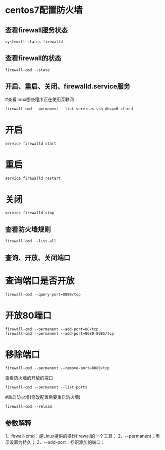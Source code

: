 # centos7配置防火墙

## 查看firewall服务状态
```
systemctl status firewalld
```


## 查看firewall的状态
```
firewall-cmd --state
```
 
## 开启、重启、关闭、firewalld.service服务

#查看linux哪些程序正在使用互联网
```
firewall-cmd --permanent --list-services ssh dhcpv6-client
```

# 开启
```
service firewalld start
```
# 重启
```
service firewalld restart
```
# 关闭
```
service firewalld stop
```

## 查看防火墙规则

```
firewall-cmd --list-all 
```

## 查询、开放、关闭端口

# 查询端口是否开放
```
firewall-cmd --query-port=8080/tcp
```
# 开放80端口
```
firewall-cmd --permanent --add-port=80/tcp
firewall-cmd --permanent --add-port=8080-8085/tcp
```

# 移除端口
```
firewall-cmd --permanent --remove-port=8080/tcp
```
查看防火墙的开放的端口
```
firewall-cmd --permanent --list-ports
```

#重启防火墙(修改配置后要重启防火墙)
```
firewall-cmd --reload
```

## 参数解释
1、firwall-cmd：是Linux提供的操作firewall的一个工具；
2、--permanent：表示设置为持久；
3、--add-port：标识添加的端口；


